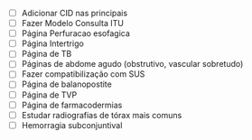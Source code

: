- [ ] Adicionar CID nas principais
- [ ] Fazer Modelo Consulta ITU
- [ ] Página Perfuracao esofagica
- [ ] Página Intertrigo
- [ ] Página de TB
- [ ] Páginas de abdome agudo (obstrutivo, vascular sobretudo)
- [ ] Fazer compatibilização com SUS
- [ ] Página de balanopostite
- [ ] Página de TVP
- [ ] Página de farmacodermias
- [ ] Estudar radiografias de tórax mais comuns
- [ ] Hemorragia subconjuntival